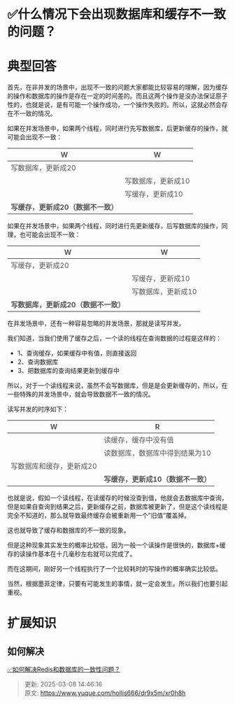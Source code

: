 # ✅什么情况下会出现数据库和缓存不一致的问题？

# 典型回答


首先，在非并发的场景中，出现不一致的问题大家都能比较容易的理解，因为缓存的操作和数据库的操作是存在一定的时间差的。而且这两个操作是没办法保证原子性的，也就是说，是有可能一个操作成功，一个操作失败的。所以，这就必然会存在不一致的情况。



如果在并发场景中，如果两个线程，同时进行先写数据库，后更新缓存的操作，就可能会出现不一致：



| <font style="color:rgb(85, 85, 85);">W</font> | <font style="color:rgb(85, 85, 85);">W</font> |
| --- | --- |
| <font style="color:rgb(85, 85, 85);">写数据库，更新成20</font> | |
| | <font style="color:rgb(85, 85, 85);">写数据库，更新成10</font> |
| | <font style="color:rgb(85, 85, 85);">写缓存，更新成10</font> |
| **<font style="color:rgb(85, 85, 85);">写缓存，更新成20（数据不一致）</font>** | |


<font style="color:rgb(85, 85, 85);"></font>

如果在并发场景中，如果两个线程，同时进行先更新缓存，后写数据库的操作，同理，也可能会出现不一致：

<font style="color:rgb(85, 85, 85);"></font>

| <font style="color:rgb(85, 85, 85);">W</font> | <font style="color:rgb(85, 85, 85);">W</font> |
| --- | --- |
| <font style="color:rgb(85, 85, 85);">写缓存，更新成20</font> | |
| | <font style="color:rgb(85, 85, 85);">写缓存，更新成10</font> |
| | <font style="color:rgb(85, 85, 85);">写数据库，更新成10</font> |
| **<font style="color:rgb(85, 85, 85);">写数据库，更新成20（数据不一致）</font>** | |






在并发场景中，还有一种容易忽略的并发场景，那就是读写并发。



我们知道，当我们使用了缓存之后，一个读的线程在查询数据的过程是这样的：



+ 1、查询缓存，如果缓存中有值，则直接返回 
+ 2、查询数据库 
+ 3、把数据库的查询结果更新到缓存中



所以，对于一个读线程来说，虽然不会写数据库，但是是会更新缓存的，所以，在一些特殊的并发场景中，就会导致数据不一致的情况。



读写并发的时序如下：

| <font style="color:rgb(85, 85, 85);">W</font> | <font style="color:rgb(85, 85, 85);">R</font> |
| --- | --- |
| | <font style="color:rgb(85, 85, 85);">读缓存，缓存中没有值</font> |
| | <font style="color:rgb(85, 85, 85);">读数据库，数据库中得到结果为10</font> |
| <font style="color:rgb(85, 85, 85);">写数据库和缓存，更新成20</font> | |
| | **<font style="color:rgb(85, 85, 85);">写缓存，更新成10（数据不一致）</font>** |


也就是说，假如一个读线程，在读缓存的时候没查到值，他就会去数据库中查询，但是如果自查询到结果之后，更新缓存之前，数据库被更新了，但是这个读线程是完全不知道的，那么就导致最终缓存会被重新用一个”旧值”覆盖掉。



这也就导致了缓存和数据库的不一致的现象。



但是这种现象其实发生的概率比较低，因为一般一个读操作是很快的，数据库+缓存的读操作基本在十几毫秒左右就可以完成了。



而在这期间，刚好另一个线程执行了一个比较耗时的写操作的概率确实比较低。

当然，根据墨菲定律，只要有可能发生的事情，就一定会发生。所以我们也要引起重视。





# 扩展知识


## 如何解决


[✅如何解决Redis和数据库的一致性问题？](https://www.yuque.com/hollis666/dr9x5m/tmcgo0)



> 更新: 2025-03-08 14:46:16  
> 原文: <https://www.yuque.com/hollis666/dr9x5m/xr0h8h>